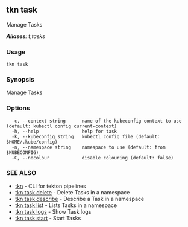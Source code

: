 ## tkn task

Manage Tasks

***Aliases**: t,tasks*

### Usage

```
tkn task
```

### Synopsis

Manage Tasks

### Options

```
  -c, --context string      name of the kubeconfig context to use (default: kubectl config current-context)
  -h, --help                help for task
  -k, --kubeconfig string   kubectl config file (default: $HOME/.kube/config)
  -n, --namespace string    namespace to use (default: from $KUBECONFIG)
  -C, --nocolour            disable colouring (default: false)
```

### SEE ALSO

* [tkn](tkn.md)	 - CLI for tekton pipelines
* [tkn task delete](tkn_task_delete.md)	 - Delete Tasks in a namespace
* [tkn task describe](tkn_task_describe.md)	 - Describe a Task in a namespace
* [tkn task list](tkn_task_list.md)	 - Lists Tasks in a namespace
* [tkn task logs](tkn_task_logs.md)	 - Show Task logs
* [tkn task start](tkn_task_start.md)	 - Start Tasks

